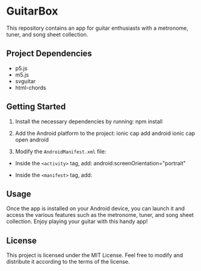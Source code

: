 # GuitarBox

This repository contains an app for guitar enthusiasts with a metronome, tuner, and song sheet collection.

## Project Dependencies
- p5.js
- m5.js
- svguitar
- html-chords

## Getting Started
1. Install the necessary dependencies by running:
npm install

2. Add the Android platform to the project:
ionic cap add android
ionic cap open android

3. Modify the `AndroidManifest.xml` file:
- Inside the `<activity>` tag, add:
android:screenOrientation="portrait"

- Inside the `<manifest>` tag, add:
<uses-permission android:name="android.permission.RECORD_AUDIO" />
<uses-permission android:name="android.permission.MODIFY_AUDIO_SETTINGS" />

## Usage
Once the app is installed on your Android device, you can launch it and access the various features such as the metronome, tuner, and song sheet collection. Enjoy playing your guitar with this handy app!

## License
This project is licensed under the MIT License. Feel free to modify and distribute it according to the terms of the license.
